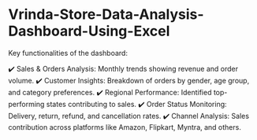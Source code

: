 # Vrinda-Store-Data-Analysis-Dashboard-Using-Excel
Key functionalities of the dashboard:

✔️ Sales & Orders Analysis: Monthly trends showing revenue and order volume.
✔️ Customer Insights: Breakdown of orders by gender, age group, and category preferences.
✔️ Regional Performance: Identified top-performing states contributing to sales.
✔️ Order Status Monitoring: Delivery, return, refund, and cancellation rates.
✔️ Channel Analysis: Sales contribution across platforms like Amazon, Flipkart, Myntra, and others.

